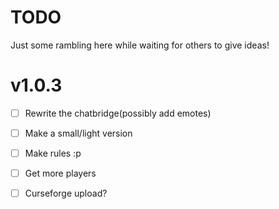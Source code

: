 # TODO
Just some rambling here while waiting for others to give ideas!

# v1.0.3
- [ ] Rewrite the chatbridge(possibly add emotes)
- [ ] Make a small/light version
- [ ] Make rules :p
- [ ] Get more players
- [ ] Curseforge upload?



